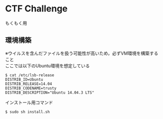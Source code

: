 # CTF Challenge
もくもく用

## 環境構築

※ウイルスを含んだファイルを扱う可能性が高いため，必ずVM環境を構築すること  
ここでは以下のUbuntu環境を想定している

```
$ cat /etc/lsb-release
DISTRIB_ID=Ubuntu
DISTRIB_RELEASE=14.04
DISTRIB_CODENAME=trusty
DISTRIB_DESCRIPTION="Ubuntu 14.04.3 LTS"
```

インストール用コマンド

```
$ sudo sh install.sh
```
